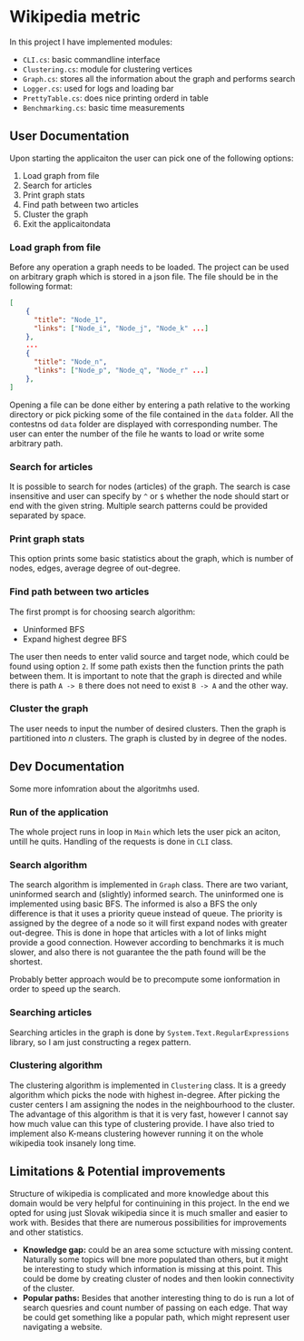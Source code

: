 # Wikipedia metric

In this project I have implemented modules:

- `CLI.cs`: basic commandline interface
- `Clustering.cs`: module for clustering vertices
- `Graph.cs`: stores all the information about the graph and performs search
- `Logger.cs`: used for logs and loading bar
- `PrettyTable.cs`: does nice printing orderd in table
- `Benchmarking.cs`: basic time measurements

## User Documentation

Upon starting the applicaiton the user can pick one of the following options:

1. Load graph from file
2. Search for articles
3. Print graph stats
4. Find path between two articles
5. Cluster the graph
6. Exit the applicaitondata

### Load graph from file

Before any operation a graph needs to be loaded. The project can be used on arbitrary graph which is stored in a json file. The file should be in the following format:

```json
[
    {
      "title": "Node_1",
      "links": ["Node_i", "Node_j", "Node_k" ...]
    },
    ...
    {
      "title": "Node_n",
      "links": ["Node_p", "Node_q", "Node_r" ...]
    },
]
```

Opening a file can be done either by entering a path relative to the working directory or pick picking some of the file contained in the `data` folder. All the contestns od `data` folder are displayed with corresponding number. The user can enter the number of the file he wants to load or write some arbitrary path.

### Search for articles

It is possible to search for nodes (articles) of the graph. The search is case insensitive and user can specify by `^` or `$` whether the node should start or end with the given string. Multiple search patterns could be provided separated by space.

### Print graph stats

This option prints some basic statistics about the graph, which is number of nodes, edges, average degree of out-degree.

### Find path between two articles

The first prompt is for choosing search algorithm:

- Uninformed BFS
- Expand highest degree BFS

The user then needs to enter valid source and target node, which could be found using option `2`. If some path exists then the function prints the path between them. It is important to note that the graph is directed and while there is path `A -> B` there does not need to exist `B -> A` and the other way.

### Cluster the graph

The user needs to input the number of desired clusters. Then the graph is partitioned into $n$ clusters. The graph is clusted by in degree of the nodes.

## Dev Documentation

Some more infomration about the algoritmhs used.

### Run of the application

The whole project runs in loop in `Main` which lets the user pick an aciton, untill he quits. Handling of the requests is done in `CLI` class.

### Search algorithm

The search algorithm is implemented in `Graph` class. There are two variant, uninformed search and (slightly) informed search. The uninformed one is implemented using basic BFS. The informed is also a BFS the only difference is that it uses a priority queue instead of queue. The priority is assigned by the degree of a node so it will first expand nodes with greater out-degree. This is done in hope that articles with a lot of links might provide a good connection. However according to benchmarks it is much slower, and also there is not guarantee the the path found will be the shortest.

Probably better approach would be to precompute some ionformation in order to speed up the search.

### Searching articles

Searching articles in the graph is done by `System.Text.RegularExpressions` library, so I am just constructing a regex pattern.

### Clustering algorithm

The clustering algorithm is implemented in `Clustering` class. It is a greedy algorithm which picks the node with highest in-degree. After picking the custer centers I am assigning the nodes in the neighbourhood to the cluster. The advantage of this algorithm is that it is very fast, however I cannot say how much value can this type of clustering provide. I have also tried to implement also K-means clustering however running it on the whole wikipedia took insanely long time.

## Limitations & Potential improvements

Structure of wikipedia is complicated and more knowledge about this domain would be very helpful for continuining in this project. In the end we opted for using just Slovak wikipedia since it is much smaller and easier to work with. Besides that there are numerous possibilities for improvements and other statistics.

- **Knowledge gap:** could be an area some sctucture with missing content. Naturally some topics will bne more populated than others, but it might be interesting to study which information is missing at this point. This could be dome by creating cluster of nodes and then lookin connectivity of the cluster.
- **Popular paths:** Besides that another interesting thing to do is run a lot of search quesries and count number of passing on each edge. That way be could get something like a popular path, which might represent user navigating a website.
